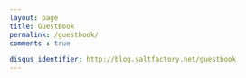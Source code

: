 ```yaml
---
layout: page
title: GuestBook
permalink: /guestbook/
comments : true

disqus_identifier: http://blog.saltfactory.net/guestbook
---
```

